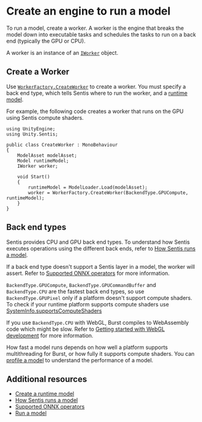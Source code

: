 # Create an engine to run a model

To run a model, create a worker. A worker is the engine that breaks the model down into executable tasks and schedules the tasks to run on a back end (typically the GPU or CPU).

A worker is an instance of an [`IWorker`](xref:Unity.Sentis.IWorker) object.

## Create a Worker

Use [`WorkerFactory.CreateWorker`](xref:Unity.Sentis.ModelAssetExtensions.CreateWorker(Unity.Sentis.ModelAsset,Unity.Sentis.DeviceType,System.Boolean)) to create a worker. You must specify a back end type, which tells Sentis where to run the worker, and a [runtime model](import-a-model-file.md#create-a-runtime-model).

For example, the following code creates a worker that runs on the GPU using Sentis compute shaders.

```
using UnityEngine;
using Unity.Sentis;

public class CreateWorker : MonoBehaviour
{
    ModelAsset modelAsset;
    Model runtimeModel;
    IWorker worker;
    
    void Start()
    {
        runtimeModel = ModelLoader.Load(modelAsset);
        worker = WorkerFactory.CreateWorker(BackendType.GPUCompute, runtimeModel);
    }
}
```

## Back end types

Sentis provides CPU and GPU back end types. To understand how Sentis executes operations using the different back ends, refer to [How Sentis runs a model](how-sentis-runs-a-model.md).

If a back end type doesn't support a Sentis layer in a model, the worker will assert. Refer to [Supported ONNX operators](supported-operators.md) for more information.

`BackendType.GPUCompute`, `BackendType.GPUCommandBuffer` and `BackendType.CPU` are the fastest back end types, so use `BackendType.GPUPixel` only if a platform doesn't support compute shaders. To check if your runtime platform supports compute shaders use [SystemInfo.supportsComputeShaders](https://docs.unity3d.com/2023.2/Documentation/ScriptReference/SystemInfo-supportsComputeShaders.html)

If you use `BackendType.CPU` with WebGL, Burst compiles to WebAssembly code which might be slow. Refer to [Getting started with WebGL development](https://docs.unity3d.com/Documentation/Manual/webgl-gettingstarted.html) for more information.

How fast a model runs depends on how well a platform supports multithreading for Burst, or how fully it supports compute shaders. You can [profile a model](profile-a-model.md) to understand the performance of a model.

## Additional resources

- [Create a runtime model](import-a-model-file.md#create-a-runtime-model)
- [How Sentis runs a model](how-sentis-runs-a-model.md)
- [Supported ONNX operators](supported-operators.md)
- [Run a model](run-a-model.md)

